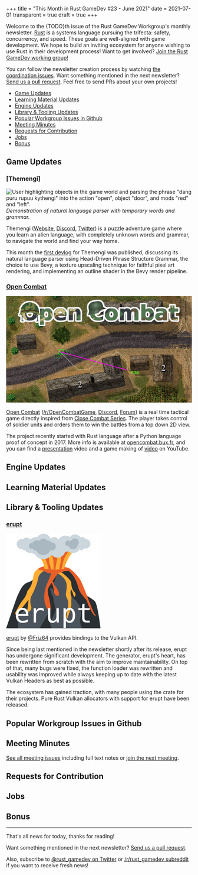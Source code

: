 +++
title = "This Month in Rust GameDev #23 - June 2021"
date = 2021-07-01
transparent = true
draft = true
+++

<!-- Check the post with markdownlint-->

Welcome to the {TODO}th issue of the Rust GameDev Workgroup's
monthly newsletter.
[Rust] is a systems language pursuing the trifecta:
safety, concurrency, and speed.
These goals are well-aligned with game development.
We hope to build an inviting ecosystem for anyone wishing
to use Rust in their development process!
Want to get involved? [Join the Rust GameDev working group!][join]

You can follow the newsletter creation process
by watching [the coordination issues][coordination].
Want something mentioned in the next newsletter?
[Send us a pull request][pr].
Feel free to send PRs about your own projects!

[Rust]: https://rust-lang.org
[join]: https://github.com/rust-gamedev/wg#join-the-fun
[pr]: https://github.com/rust-gamedev/rust-gamedev.github.io
[coordination]: https://github.com/rust-gamedev/rust-gamedev.github.io/issues?q=label%3Acoordination

[Rust]: https://rust-lang.org
[join]: https://github.com/rust-gamedev/wg#join-the-fun

- [Game Updates](#game-updates)
- [Learning Material Updates](#learning-material-updates)
- [Engine Updates](#engine-updates)
- [Library & Tooling Updates](#library-tooling-updates)
- [Popular Workgroup Issues in Github](#popular-workgroup-issues-in-github)
- [Meeting Minutes](#meeting-minutes)
- [Requests for Contribution](#requests-for-contribution)
- [Jobs](#jobs)
- [Bonus](#bonus)

<!--
Ideal section structure is:

```
### [Title]

![image/GIF description](image link)
_image caption_

A paragraph or two with a summary and [useful links].

_Discussions:
[/r/rust](https://reddit.com/r/rust/todo),
[twitter](https://twitter.com/todo/status/123456)_

[Title]: https://first.link
[useful links]: https://other.link
```

If needed, a section can be split into subsections with a "------" delimiter.
-->

## Game Updates

### [Themengi]
![User highlighting objects in the game world and parsing the phrase
"dang puru rupuu kythengi" into the action "open", object "door", and mods
"red" and "left".](themengi.gif)
_Demonstration of natural language parser with temporary words and grammar._

Themengi ([Website](https://vgel.me/themengi/),
[Discord](https://discord.gg/GpparbnXPC),
[Twitter](https://twitter.com/voooooogel)) is a puzzle adventure game where you
learn an alien language, with completely unknown words and grammar, to navigate
the world and find your way home.

This month the [first devlog](https://www.youtube.com/watch?v=gtIphiK7tMs) for
Themengi was published, discussing its natural language parser using
Head-Driven Phrase Structure Grammar, the choice to use Bevy, a texture
upscaling technique for faithful pixel art rendering, and implementing an
outline shader in the Bevy render pipeline.

### [Open Combat][opencombat]

![Open Combat logo](open_combat.jpg)

[Open Combat][opencombat]
([/r/OpenCombatGame](https://reddit.com/r/OpenCombatGame),
[Discord](https://discord.gg/YD2V7XsBQZ),
[Forum](https://discourse.opencombat.bux.fr/))
is a real time tactical game directly inspired from
[Close Combat Series](https://en.wikipedia.org/wiki/Close_Combat_(series)).
The player takes control of soldier units and orders them to win the battles
from a top down 2D view.

The project recently started with Rust language after a Python language proof of
concept in 2017. More info is available at [opencombat.bux.fr][opencombat],
and you can find a
[presentation](https://youtube.com/watch?v=pxVgjBKXlIw) video and a game
making of [video](https://youtube.com/watch?v=3TOEZ7krhvI) on YouTube.

[opencombat]: https://opencombat.bux.fr

## Engine Updates

## Learning Material Updates

## Library & Tooling Updates

### [erupt]

![erupt logo](erupt.svg)

[erupt] by [@Friz64] provides bindings to the Vulkan API.

Since being last mentioned in the newsletter shortly after its release, erupt
has undergone significant development. The generator, erupt's heart, has been
rewritten from scratch with the aim to improve maintainability. On top of that,
many bugs were fixed, the function loader was rewritten and usability was
improved while always keeping up to date with the latest Vulkan Headers as best
as possible.

The ecosystem has gained traction, with many people using the crate for their
projects. Pure Rust Vulkan allocators with support for erupt have been released.

[erupt]: https://gitlab.com/Friz64/erupt
[@Friz64]: https://blog.friz64.de/about

## Popular Workgroup Issues in Github

<!-- Up to 10 links to interesting issues -->

## Meeting Minutes

<!-- Up to 10 most important notes + a link to the full details -->

[See all meeting issues][label_meeting] including full text notes
or [join the next meeting][join].

[label_meeting]: https://github.com/rust-gamedev/wg/issues?q=label%3Ameeting

## Requests for Contribution

<!-- Links to "good first issue"-labels or direct links to specific tasks -->

## Jobs

<!-- An optional section for new jobs related to Rust gamedev -->

## Bonus

<!-- Bonus section to make the newsletter more interesting
and highlight events from the past. -->

------

That's all news for today, thanks for reading!

Want something mentioned in the next newsletter?
[Send us a pull request][pr].

Also, subscribe to [@rust_gamedev on Twitter][@rust_gamedev]
or [/r/rust_gamedev subreddit][/r/rust_gamedev] if you want to receive fresh news!

<!--
TODO: Add real links and un-comment once this post is published
**Discussions of this post**:
[/r/rust](TODO),
[twitter](TODO).
-->

[/r/rust_gamedev]: https://reddit.com/r/rust_gamedev
[@rust_gamedev]: https://twitter.com/rust_gamedev
[pr]: https://github.com/rust-gamedev/rust-gamedev.github.io
